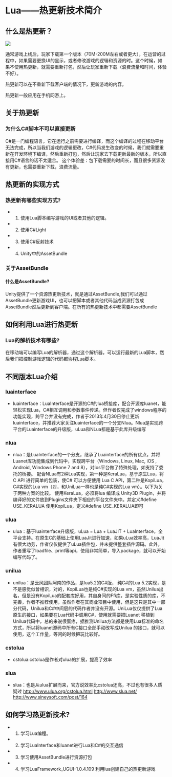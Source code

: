 # Lua——热更新技术简介

## 什么是热更新？

![](https://nts.newbieol.com/static/k25/03_%E5%BC%95%E6%93%8E%E9%AB%98%E7%BA%A7%E8%BF%9B%E9%98%B6/%E9%A1%B9%E7%9B%AE%E5%8F%91%E5%B8%83/Lua/images/image001.png)

通常游戏上线后，玩家下载第一个版本（70M-200M左右或者更大），在运营的过程中，如果需要更换UI的显示，或者修改游戏的逻辑和资源的时。这个时候，如果不使用热更新，就需要重新打包，然后让玩家重新下载（浪费流量和时间，体验不好）。

热更新可以在不重新下载客户端的情况下，更新游戏的内容。

热更新一般应用在手机网游上。

## 关于热更新

### 为什么C#脚本不可以直接更新

C#是一门编程语言，它在运行之前需要进行编译，而这个编译的过程在移动平台无法完成，所以当我们游戏的逻辑更改，C#代码发生改变的时候，我们就需要重新在开发环境下编译，然后重新打包，然后让玩家去下载更新最新的版本，所以直接用C#语言的话不太适合。
这个体验差：包下载需要的时间长，而且很多资源没有更新，也需要重新下载，浪费流量。

## 热更新的实现方式

### 热更新有哪些实现方式?

* 1. 使用Lua脚本编写游戏的UI或者其他的逻辑。

* 2. 使用C#Light

* 3. 使用C#反射技术
 
* 4. Unity中的AssetBundle

### 关于AssetBundle

#### 什么是AssetBundle?
Unity提供了一个资源热更新技术，就是通过AssetBundle,我们可以通过AssetBundle更新游戏UI，也可以把脚本或者其他代码当成资源打包成AssetBundle然后更新到客户端。在所有的热更新技术中都需要AssetBundle

## 如何利用Lua进行热更新

### Lua的解析技术有哪些?

在移动端可以编写Lua的解析器，通过这个解析器，可以运行最新的Lua脚本，然后我们把控制游戏逻辑的代码都协程Lua脚本。

## 不同版本Lua介绍

### luainterface

* luainterface：LuaInterface是开源的C#的lua桥接库，配合开源库luanet，能轻松实现Lua，C#相互调用和参数事件传递。但作者仅完成了windows程序的功能实现，跨平台并没有完成，作者于2013年4月30日停止更新luainterface，并推荐大家关注luainterface的一个分支Nlua。Nlua是实现跨平台的Luainterface的升级版，uLua和NLua都是基于此库升级编写

### nlua

* nlua：是LuaInterface的一个分支，继承了Luainterface的所有优点，并将Luanet库功能集成到代码中，实现跨平台（Windows, Linux, Mac, iOS , Android, Windows Phone 7 and 8），对ios平台做了特殊处理，如支持了委托的桥接。
配合NLua有2种Lua实现，第一种是KeraLua，基于原生Lua，将C API 进行简单的包装，使C# 可以方便使用 Lua C API，第二种是KopiLua，C#实现的Lua vm（对，和UniLua一样也是纯C#实现的Lua vm）。以下为关于两种方案的比较。
使用KeraLua，必须将lua 编译成 Unity3D Plugin，并将编译好的文件放到Plugins文件夹下相应的平台文件夹中。并定义#define USE_KERALUA
使用KopiLua，定义#define USE_KERALUA即可

### ulua

* ulua：基于luainterface升级版，uLua = Lua + LuaJIT + LuaInterface，全平台支持。在原生C的基础上使用LuaJit进行加速，如果uLua效率高，LuaJit有很大功劳，作者仅仅提供了uLua插件包，并未提供整套插件源码。此外，作者重写了loadfile、print等api，使用非常简单，导入package，就可以开始编写代码了。

### unilua

* unilua：是云风团队阿南的作品，是lua5.2的C#版，
纯C#的Lua 5.2实现，是不是感觉似曾相识，对的，KopiLua也是纯C#实现的Lua vm，虽然Unilua出名，但是没有KopiLua的配套库好用，其自身同的Ffi库，是实验性质的库，不完善，作者不推荐使用，虽然作者在其商业项目中使用，但是这只是其中一部分代码，Unilua和C#中间层的代码作者并没有开源。UniLua仅仅提供了Lua原生的接口，如果要在Lua代码中调用C#，使用就需要把Luanet 移植到Unilua代码中，总的来说很蛋疼，据推测Unilua方法都是使用Lua标准的命名方式，所以将luanet源码中所有C接口全部手动改写成Unilua 的接口，就可以使用，这个工作量，等闲的时候把玩比较好。

### cstolua

* cstolua:cstolua是作者对ulua的扩展，提高了效率

### slua

* slua：也是从ulua扩展而来，官方说效率比cstolua还高，不过也有很多人质疑过 http://www.ulua.org/cstolua.html http://www.slua.net/ http://www.sineysoft.com/post/164

## 如何学习热更新技术?

* 1. 学习Lua编程。

* 2. 学习LuaInterface和luanet进行Lua和C#的交互通信

* 3. 学习使用AssetBundle进行资源打包

* 4. 学习LuaFramework_UGUI-1.0.4.109 利用lua创建自己的热更新游戏


